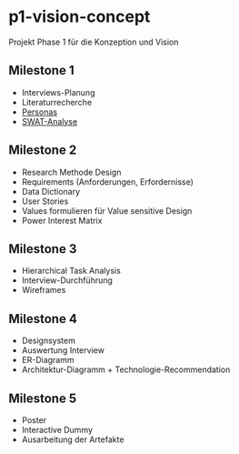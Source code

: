 # p1-vision-concept
Projekt Phase 1 für die Konzeption und Vision

## Milestone 1

- Interviews-Planung
- Literaturrecherche
- [Personas](Milestone%201/Personas.md)
- [SWAT-Analyse](Milestone%201/SWAT%20Analyse.md)

## Milestone 2

- Research Methode Design
- Requirements (Anforderungen, Erfordernisse)
- Data Dictionary
- User Stories
- Values formulieren für Value sensitive Design
- Power Interest Matrix

## Milestone 3

- Hierarchical Task Analysis
- Interview-Durchführung
- Wireframes

## Milestone 4

- Designsystem
- Auswertung Interview
- ER-Diagramm
- Architektur-Diagramm + Technologie-Recommendation

## Milestone 5

- Poster
- Interactive Dummy
- Ausarbeitung der Artefakte